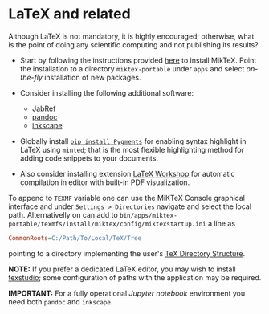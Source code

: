 # LaTeX and related

Although LaTeX is not mandatory, it is highly encouraged; otherwise, what is the point of doing any scientific computing and not publishing its results?

- Start by following the instructions provided [here](https://miktex.org/howto/portable-edition) to install MikTeX. Point the installation to a directory `miktex-portable` under `apps` and select *on-the-fly* installation of new packages.

- Consider installing the following additional software:

    - [JabRef](https://www.fosshub.com/JabRef.html)
    - [pandoc](https://github.com/jgm/pandoc/releases)
    - [inkscape](https://inkscape.org/release/1.4/windows/64-bit/)

- Globally install [`pip install Pygments`](https://pygments.org/) for enabling syntax highlight in LaTeX using `minted`; that is the most flexible highlighting method for adding code snippets to your documents.

- Also consider installing extension [LaTeX Workshop](https://marketplace.visualstudio.com/items?itemName=James-Yu.latex-workshop) for automatic compilation in editor with built-in PDF visualization.

To append to `TEXMF` variable one can use the MiKTeX Console graphical interface and under `Settings > Directories` navigate and select the local path. Alternativelly on can add to `bin/apps/miktex-portable/texmfs/install/miktex/config/miktexstartup.ini` a line as

```ini
CommonRoots=C:/Path/To/Local/TeX/Tree
```

pointing to a directory implementing the user's [TeX Directory Structure](https://miktex.org/kb/tds).

**NOTE:** If you prefer a dedicated LaTeX editor, you may wish to install [texstudio](https://www.texstudio.org/#download); some configuration of paths with the application may be required.

**IMPORTANT:** For a fully operational *Jupyter notebook* environment you need both `pandoc` and `inkscape`.
